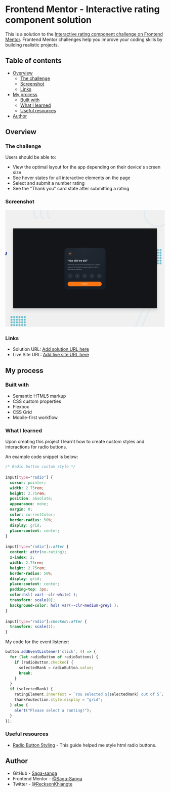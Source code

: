# Frontend Mentor - Interactive rating component solution

This is a solution to the [Interactive rating component challenge on Frontend Mentor](https://www.frontendmentor.io/challenges/interactive-rating-component-koxpeBUmI). Frontend Mentor challenges help you improve your coding skills by building realistic projects. 

## Table of contents

- [Overview](#overview)
  - [The challenge](#the-challenge)
  - [Screenshot](#screenshot)
  - [Links](#links)
- [My process](#my-process)
  - [Built with](#built-with)
  - [What I learned](#what-i-learned)
  - [Useful resources](#useful-resources)
- [Author](#author)

## Overview

### The challenge

Users should be able to:

- View the optimal layout for the app depending on their device's screen size
- See hover states for all interactive elements on the page
- Select and submit a number rating
- See the "Thank you" card state after submitting a rating

### Screenshot

![Screenshot Image](./images/desktop-preview.jpg)

### Links

- Solution URL: [Add solution URL here](https://github.com/Saga-sanga/interactive-rating-card)
- Live Site URL: [Add live site URL here](https://saga-sanga.github.io/interactive-rating-card/)

## My process

### Built with

- Semantic HTML5 markup
- CSS custom properties
- Flexbox
- CSS Grid
- Mobile-first workflow

### What I learned

Upon creating this project I learnt how to create custom styles and interactions for radio buttons.

An example code snippet is below:

```css
/* Radio button custom style */

input[type="radio"] {
  cursor: pointer;
  width: 2.75rem;
  height: 2.75rem;
  position: absolute;
  appearance: none;
  margin: 0;
  color: currentColor;
  border-radius: 50%;
  display: grid;
  place-content: center;
}

input[type="radio"]::after {
  content: attr(no-rating);
  z-index: 2;
  width: 2.75rem;
  height: 2.75rem;
  border-radius: 50%;
  display: grid;
  place-content: center;
  padding-top: 3px;
  color:hsl( var(--clr-white) );
  transform: scale(0);
  background-color: hsl( var(--clr-medium-grey) );
}

input[type="radio"]:checked::after {
  transform: scale(1);
}
```

My code for the event listener:

```js
button.addEventListener('click', () => {
  for (let radioButton of radioButtons) {
    if (radioButton.checked) {
      selectedRank = radioButton.value;
      break;
    }
  }
  if (selectedRank) {
    ratingElement.innerText = `You selected ${selectedRank} out of 5`;
    thankYouSection.style.display = "grid";
  } else {
    alert("Please select a ranting!");
  }
});
```

### Useful resources

- [Radio Button Styling](https://moderncss.dev/pure-css-custom-styled-radio-buttons/) - This guide helped me style html radio buttons.

## Author

- GitHub - [Saga-sanga](https://github.com/Saga-sanga)
- Frontend Mentor - [@Saga-Sanga](https://www.frontendmentor.io/profile/Saga-sanga)
- Twitter - [@RecksonKhiangte](https://twitter.com/RecksonKhiangte)

